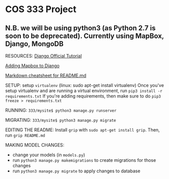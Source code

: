 # COS 333 Project

## N.B. we will be using python3 (as Python 2.7 is soon to be deprecated). Currently using MapBox, Django, MongoDB


RESOURCES:
[Django Official Tutorial](https://docs.djangoproject.com/en/2.1/intro/tutorial01/)

[Adding Mapbox to Django](https://www.fullstackpython.com/blog/maps-django-web-applications-projects-mapbox.html)

[Markdown cheatsheet for README.md](https://github.com/adam-p/markdown-here/wiki/Markdown-Cheatsheet#links)


SETUP: setup ```virtualenv``` (linux: sudo apt-get install virtualenv)
Once you've setup virtualenv and are running a virtual environment, run ```pip3 install -r requirements.txt``` If you're adding requirements, then make sure to do ```pip3 freeze > requirements.txt```

RUNNING:
```333/mysite$ python3 manage.py runserver```

MIGRATING:
```333/mysite$ python3 manage.py migrate```

EDITING THE README:
Install ```grip``` with ```sudo apt-get install grip```. Then, run ```grip README.md```

MAKING MODEL CHANGES:
- change your models (in ```models.py```)
- run ```python3 manage.py makemigrations``` to create migrations for those changes
- run ```python3 manage.py migrate``` to apply changes to database
